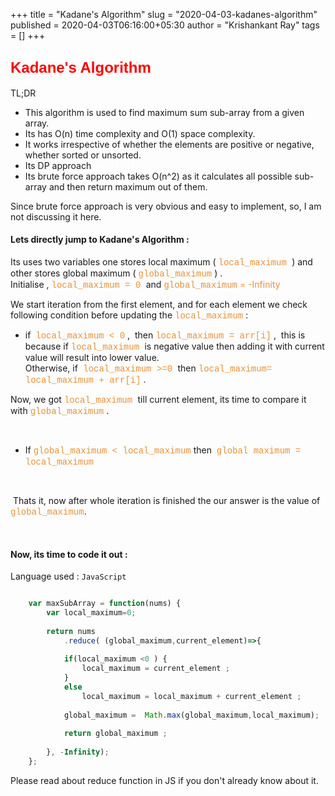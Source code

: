 +++
title = "Kadane's Algorithm"
slug = "2020-04-03-kadanes-algorithm"
published = 2020-04-03T06:16:00+05:30
author = "Krishankant Ray"
tags = []
+++
## <span style="color: red;"><span style="font-size: x-large;"><span style="font-family: Verdana, sans-serif;">Kadane's Algorithm</span></span></span>

  
  
TL;DR  
  

-   This algorithm is used to find maximum sum sub-array from a given
    array. 
-   Its has O(n) time complexity and O(1) space complexity.  
-   It works irrespective of whether the elements are positive or
    negative, whether sorted or unsorted. 
-   Its DP approach
-   Its brute force approach takes O(n^2) as it calculates all possible
    sub-array and then return maximum out of them. 

  
  
Since brute force approach is very obvious and easy to implement, so, I
am not discussing it here.  
  

#### Lets directly jump to Kadane's Algorithm : 

  
Its uses two variables one stores local maximum ( <span
style="color: #e69138;"><span
style="font-family: &quot;Courier New&quot;, Courier, monospace;">local\_maximum
</span></span>) and other stores global maximum ( <span
style="color: #e69138;"><span
style="font-family: &quot;Courier New&quot;, Courier, monospace;">global\_maximum</span>
</span>) .  
Initialise , <span style="color: #e69138;"><span
style="font-family: &quot;Courier New&quot;, Courier, monospace;">local\_maximum
= 0 </span></span>and <span style="color: #e69138;"><span
style="font-family: &quot;Courier New&quot;, Courier, monospace;">global\_maximum</span>
= -Infinity </span>  
  

  
We start iteration from the first element, and for each element we check
following condition before updating the <span
style="color: #e69138;"><span
style="font-family: &quot;Courier New&quot;, Courier, monospace;">local\_maximum</span></span>
:  

-   if  <span style="color: #e69138;"><span
    style="font-family: &quot;Courier New&quot;, Courier, monospace;">local\_maximum
    &lt; 0</span> </span>,  then <span style="color: #e69138;"><span
    style="font-family: &quot;Courier New&quot;, Courier, monospace;">local\_maximum
    = arr\[i\]</span></span> ,  this is because if <span
    style="color: #e69138;"><span
    style="font-family: &quot;Courier New&quot;, Courier, monospace;">local\_maximum
    </span></span>is negative value then adding it with current value
    will result into lower value.  
    Otherwise, if<span style="color: #e69138;"><span
    style="font-family: &quot;Courier New&quot;, Courier, monospace;">
    local\_maximum >=0 </span></span>then <span
    style="color: #e69138;"><span
    style="font-family: &quot;Courier New&quot;, Courier, monospace;">local\_maximum=
    local\_maximum + arr\[i\]</span></span> .

Now, we got <span style="color: #e69138;"><span
style="font-family: &quot;Courier New&quot;, Courier, monospace;">local\_maximum
</span></span>till current element, its time to compare it with <span
style="color: #e69138;"><span
style="font-family: &quot;Courier New&quot;, Courier, monospace;">global\_maximum</span>
</span>. 

 

-   If <span style="color: #e69138;"><span
    style="font-family: &quot;Courier New&quot;, Courier, monospace;">global\_maximum
    &lt; local\_maximum</span></span> then  <span
    style="color: #e69138;"><span
    style="font-family: &quot;Courier New&quot;, Courier, monospace;">global
    maximum = local\_maximum</span></span>              

 

 Thats it, now after whole iteration is finished the our answer is the
value of <span style="color: #e69138;"><span
style="font-family: &quot;Courier New&quot;, Courier, monospace;">global\_maximum</span></span>. 

  

  

 

#### Now, its time to code it out : 

Language used : `JavaScript`

```js

    var maxSubArray = function(nums) {
        var local_maximum=0;
        
        return nums
            .reduce( (global_maximum,current_element)=>{
            
            if(local_maximum <0 ) {
                local_maximum = current_element ;
            }
            else
                local_maximum = local_maximum + current_element ;
            
            global_maximum =  Math.max(global_maximum,local_maximum);
            
            return global_maximum ;
            
        }, -Infinity);
    };
```
  

  

Please read about reduce function in JS if you don't already know about
it.
